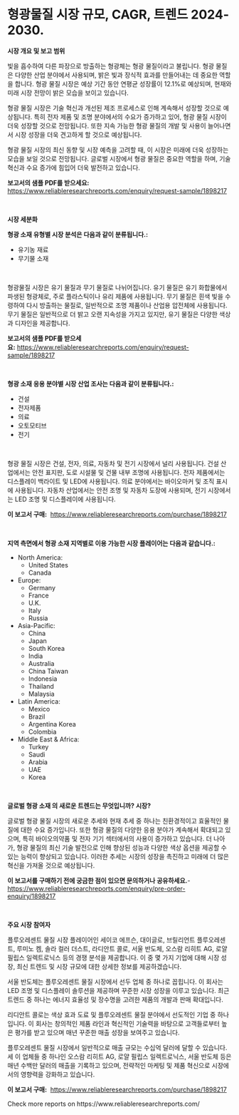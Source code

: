 <p><h1>형광물질 시장 규모, CAGR, 트렌드 2024-2030.</h1></p><p><strong>시장 개요 및 보고 범위</strong></p>
<p><p>빛을 흡수하여 다른 파장으로 방출하는 형광체는 형광 물질이라고 불립니다.  형광 물질은 다양한 산업 분야에서 사용되며, 밝은 빛과 장식적 효과를 만들어내는 데 중요한 역할을 합니다. 형광 물질 시장은 예상 기간 동안 연평균 성장률이 12.1%로 예상되며, 현재와 미래 시장 전망이 밝은 모습을 보이고 있습니다.</p><p>형광 물질 시장은 기술 혁신과 개선된 제조 프로세스로 인해 계속해서 성장할 것으로 예상됩니다. 특히 전자 제품 및 조명 분야에서의 수요가 증가하고 있어, 형광 물질 시장이 더욱 성장할 것으로 전망됩니다. 또한 지속 가능한 형광 물질의 개발 및 사용이 늘어나면서 시장 성장을 더욱 견고하게 할 것으로 예상됩니다.</p><p>형광 물질 시장의 최신 동향 및 시장 예측을 고려할 때, 이 시장은 미래에 더욱 성장하는 모습을 보일 것으로 전망됩니다. 글로벌 시장에서 형광 물질은 중요한 역할을 하며, 기술 혁신과 수요 증가에 힘입어 더욱 발전하고 있습니다.</p></p>
<p><strong>보고서의 샘플 PDF를 받으세요:</strong> <a href="https://www.reliableresearchreports.com/enquiry/request-sample/1898217">https://www.reliableresearchreports.com/enquiry/request-sample/1898217</a></p>
<p>&nbsp;</p>
<p><strong>시장 세분화</strong></p>
<p><strong>형광 소재 유형별 시장 분석은 다음과 같이 분류됩니다.:</strong></p>
<p><ul><li>유기농 재료</li><li>무기물 소재</li></ul></p>
<p>&nbsp;</p>
<p><p> 형광물질 시장은 유기 물질과 무기 물질로 나뉘어집니다. 유기 물질은 유기 화합물에서 파생된 형광체로, 주로 플라스틱이나 유리 제품에 사용됩니다. 무기 물질은 흰색 빛을 수령하여 다시 방출하는 물질로, 일반적으로 조명 제품이나 산업용 압전체에 사용됩니다. 무기 물질은 일반적으로 더 밝고 오랜 지속성을 가지고 있지만, 유기 물질은 다양한 색상과 디자인을 제공합니다.</p></p>
<p><strong>보고서의 샘플 PDF를 받으세요:</strong>&nbsp;<a href="https://www.reliableresearchreports.com/enquiry/request-sample/1898217">https://www.reliableresearchreports.com/enquiry/request-sample/1898217</a></p>
<p>&nbsp;</p>
<p><strong> 형광 소재 응용 분야별 시장 산업 조사는 다음과 같이 분류됩니다.:</strong></p>
<p><ul><li>건설</li><li>전자제품</li><li>의료</li><li>오토모티브</li><li>전기</li></ul></p>
<p>&nbsp;</p>
<p><p>형광 물질 시장은 건설, 전자, 의료, 자동차 및 전기 시장에서 널리 사용됩니다. 건설 산업에서는 안전 표지판, 도로 시설물 및 건물 내부 조명에 사용됩니다. 전자 제품에서는 디스플레이 백라이트 및 LED에 사용됩니다. 의료 분야에서는 바이오마커 및 조직 표시에 사용됩니다. 자동차 산업에서는 안전 조명 및 자동차 도장에 사용되며, 전기 시장에서는 LED 조명 및 디스플레이에 사용됩니다.</p></p>
<p><strong>이 보고서 구매:</strong>&nbsp; <a href="https://www.reliableresearchreports.com/purchase/1898217">https://www.reliableresearchreports.com/purchase/1898217</a></p>
<p>&nbsp;</p>
<p><strong>지역 측면에서 형광 소재 지역별로 이용 가능한 시장 플레이어는 다음과 같습니다.:</strong></p>
<p><ul>
    <li>
        North America:
        <ul>
            <li>United States</li>
            <li>Canada</li>
        </ul>
    </li>
    <li>
        Europe:
        <ul>
            <li>Germany</li>
            <li>France</li>
            <li>U.K.</li>
            <li>Italy</li>
            <li>Russia</li>
        </ul>
    </li>
    <li>
        Asia-Pacific:
        <ul>
            <li>China</li>
            <li>Japan</li>
            <li>South Korea</li>
            <li>India</li>
            <li>Australia</li>
            <li>China Taiwan</li>
            <li>Indonesia</li>
            <li>Thailand</li>
            <li>Malaysia</li>
        </ul>
    </li>
    <li>
        Latin America:
        <ul>
            <li>Mexico</li>
            <li>Brazil</li>
            <li>Argentina Korea</li>
            <li>Colombia</li>
        </ul>
    </li>
    <li>
        Middle East & Africa:
        <ul>
            <li>Turkey</li>
            <li>Saudi</li>
            <li>Arabia</li>
            <li>UAE</li>
            <li>Korea</li>
        </ul>
    </li>
    </ul></p>
<p>&nbsp;</p>
<p><strong>글로벌 형광 소재 의 새로운 트렌드는 무엇입니까? 시장?</strong></p>
<p><p>글로벌 형광 물질 시장의 새로운 추세와 현재 추세 중 하나는 친환경적이고 효율적인 물질에 대한 수요 증가입니다. 또한 형광 물질의 다양한 응용 분야가 계속해서 확대되고 있으며, 특히 바이오의약품 및 전자 기기 섹터에서의 사용이 증가하고 있습니다. 더 나아가, 형광 물질의 최신 기술 발전으로 인해 향상된 성능과 다양한 색상 옵션을 제공할 수 있는 능력이 향상되고 있습니다. 이러한 추세는 시장의 성장을 촉진하고 미래에 더 많은 혁신을 가져올 것으로 예상됩니다.</p></p>
<p><strong>이 보고서를 구매하기 전에 궁금한 점이 있으면 문의하거나 공유하세요.</strong>- <a href="https://www.reliableresearchreports.com/enquiry/pre-order-enquiry/1898217">https://www.reliableresearchreports.com/enquiry/pre-order-enquiry/1898217</a></p>
<p>&nbsp;</p>
<p><strong>주요 시장 참여자</strong></p>
<p><p>플루오레센트 물질 시장 플레이어인 세이코 에프슨, 대이글로, 브릴리언트 플루오레센트, 루미노 켐, 솔라 컬러 더스트, 라디안트 콜로, 서울 반도체, 오스람 리히트 AG, 로얄 필립스 일렉트로닉스 등의 경쟁 분석을 제공합니다. 이 중 몇 가지 기업에 대해 시장 성장, 최신 트렌드 및 시장 규모에 대한 상세한 정보를 제공하겠습니다.</p><p>서울 반도체는 플루오레센트 물질 시장에서 선두 업체 중 하나로 꼽힙니다. 이 회사는 LED 조명 및 디스플레이 솔루션을 제공하며 꾸준한 시장 성장을 이루고 있습니다. 최근 트렌드 중 하나는 에너지 효율성 및 장수명을 고려한 제품의 개발과 판매 확대입니다.</p><p>리디안트 콜로는 색상 효과 도료 및 플루오레센트 물질 분야에서 선도적인 기업 중 하나입니다. 이 회사는 창의적인 제품 라인과 혁신적인 기술력을 바탕으로 고객들로부터 높은 평가를 받고 있으며 매년 꾸준한 매출 성장을 보여주고 있습니다.</p><p>플루오레센트 물질 시장에서 일반적으로 매출 규모는 수십억 달러에 달할 수 있습니다. 세 이 업체들 중 하나인 오스람 리히트 AG, 로얄 필립스 일렉트로닉스, 서울 반도체 등은 매년 수백만 달러의 매출을 기록하고 있으며, 전략적인 마케팅 및 제품 혁신으로 시장에서의 영향력을 강화하고 있습니다.</p></p>
<p><strong>이 보고서 구매:</strong>&nbsp;&nbsp;<a href="https://www.reliableresearchreports.com/purchase/1898217">https://www.reliableresearchreports.com/purchase/1898217</a></p>
<p>Check more reports on https://www.reliableresearchreports.com/</p>
